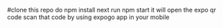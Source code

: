 #clone this repo
do npm install
next run npm start
it will open the expo qr code scan that code by using expogo app in your mobile
